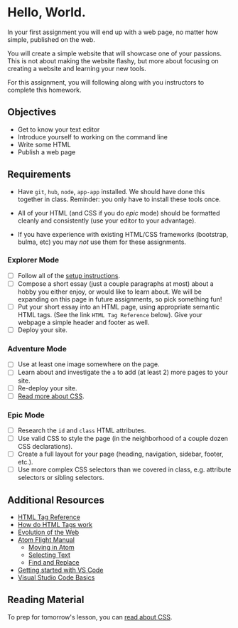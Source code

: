 # Hello, World.

In your first assignment you will end up with a web page, no matter how simple, published on the web.

You will create a simple website that will showcase one of your passions. This is not about making the website flashy, but more about focusing on creating a website and learning your new tools.

For this assignment, you will following along with you instructors to complete this homework.

## Objectives

- Get to know your text editor
- Introduce yourself to working on the command line
- Write some HTML
- Publish a web page


## Requirements

- Have `git`, `hub`, `node`, `app-app` installed. We should have done this together in class. Reminder: you only have to install these tools once. 

- All of your HTML (and CSS if you do _epic_ mode) should be formatted cleanly and consistently (use your editor to your advantage).

- If you have experience with existing HTML/CSS frameworks (bootstrap, bulma, etc) you may _not_ use them for these assignments.

### Explorer Mode

- [ ] Follow all of the [setup instructions](handbook/tools/assignment-setup).
- [ ] Compose a short essay (just a couple paragraphs at most) about a hobby you either enjoy, or would like to learn about. We will be expanding on this page in future assignments, so pick something fun!
- [ ] Put your short essay into an HTML page, using appropriate semantic HTML tags. (See the link `HTML Tag Reference` below). Give your webpage a simple header and footer as well.
- [ ] Deploy your site.

### Adventure Mode

- [ ] Use at least one image somewhere on the page.
- [ ] Learn about and investigate the `a` to add (at least 2) more pages to your site.
- [ ] Re-deploy your site. 
- [ ] [Read more about CSS](https://developer.mozilla.org/en-US/docs/Learn/CSS/Introduction_to_CSS).

### Epic Mode

- [ ] Research the `id` and `class` HTML attributes.
- [ ] Use valid CSS to style the page (in the neighborhood of a couple dozen CSS declarations).
- [ ] Create a full layout for your page (heading, navigation, sidebar, footer, etc.).
- [ ] Use more complex CSS selectors than we covered in class, e.g. attribute selectors or sibling selectors.

## Additional Resources

- [HTML Tag Reference](https://developer.mozilla.org/en-US/docs/Web/HTML/Element)
- [How do HTML Tags work](https://developer.mozilla.org/en-US/Learn/HTML/HTML_tags)
- [Evolution of the Web](http://www.evolutionoftheweb.com)
- [Atom Flight Manual](https://flight-manual.atom.io)
  - [Moving in Atom](https://flight-manual.atom.io/using-atom/sections/moving-in-atom/)
  - [Selecting Text](https://flight-manual.atom.io/using-atom/sections/atom-selections/)
  - [Find and Replace](https://flight-manual.atom.io/using-atom/sections/find-and-replace/)
- [Getting started with VS Code](https://code.visualstudio.com/docs/getstarted/introvideos)
- [Visual Studio Code Basics](https://code.visualstudio.com/docs/introvideos/basics)

## Reading Material

To prep for tomorrow's lesson, you can [read about CSS](https://developer.mozilla.org/en-US/docs/Learn/CSS/Introduction_to_CSS).
